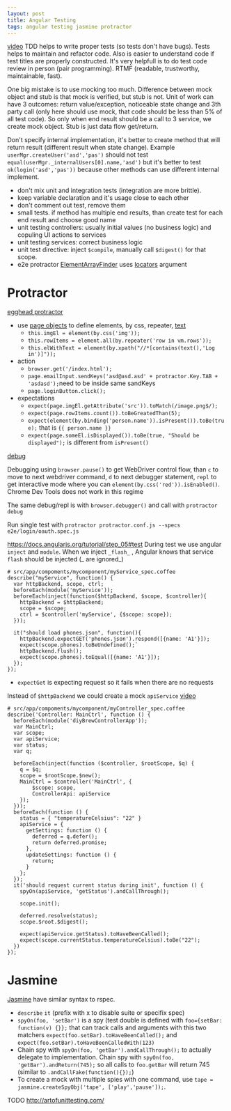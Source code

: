 ```yaml
---
layout: post
title: Angular Testing
tags: angular testing jasmine protractor
---
```


[video](https://www.youtube.com/watch?v=iP0Vl-vU3XM) TDD helps to write proper
tests (so tests don't have bugs). Tests helps to maintain and refactor code.
Also is easier to understand code if test titles are properly constructed. It's
very helpfull is to do test code review in person (pair programming). RTMF
(readable, trustworthy, maintainable, fast).

One big mistake is to use mocking too much. Difference between mock object and
stub is that mock is verified, but stub is not. Unit of work can have 3
outcomes: return value/exception, noticeable state change and 3th party call
(only here should use mock, that code should be less than 5% of all test code).
So only when end result should be a call to 3 service, we create mock object.
Stub is just data flow get/return.

Don't specify internal implementation, it's better to create method that will
return result (different result when state change). Example
`userMgr.createUser('asd','pas')` should not test
`equal(userMgr._internalUsers[0].name,'asd')` but it's better to test
`ok(login('asd','pas'))` because other methods can use different internal
implement.

* don't mix unit and integration tests (integration are more brittle).
* keep variable declaration and it's usage close to each other
* don't comment out test, remove them
* small tests. if method has multiple end results, than create test for each end
  result and choose good name
* unit testing controllers: usually initial values (no business logic) and
  copuling UI actions to services
* unit testing services: correct business logic
* unit test directive: inject `$compile`, manually call `$digest()` for that
  scope.
* e2e protractor
  [ElementArrayFinder](http://angular.github.io/protractor/#/api?view=ElementArrayFinder)
  uses [locators](http://www.protractortest.org/#/locators) argument

# Protractor

[egghead
protractor](https://egghead.io/lessons/angularjs-protractor-interactive)

* use [page
  objects](https://docs.google.com/presentation/d/1B6manhG0zEXkC-H-tPo2vwU06JhL8w9-XCF9oehXzAQ/edit#slide=id.gf9c971a8_00)
  to define elements, by css, repeater,
  [text](https://github.com/angular/protractor/issues/456)
  * `this.imgEl = element(by.css('img'));`
  * `this.rowItems = element.all(by.repeater('row in vm.rows'));`
  * `this.elWithText = element(by.xpath("//*[contains(text(),'Log in')]"));`
* action
  * `browser.get('/index.html');`
  * `page.emailInput.sendKeys('asd@asd.asd' + protractor.Key.TAB +
    'asdasd');`need to be inside same sandKeys
  * `page.loginButton.click();`
* expectations
  * `expect(page.imgEl.getAttribute('src')).toMatch(/image.png$/);`
  * `expect(page.rowItems.count()).toBeGreatedThan(5);`
  * `expect(element(by.binding('person.name')).isPresent()).toBe(true);` that is
    `{{ person.name }}`
  * `expect(page.someEl.isDisplayed()).toBe(true, "Should be displayed");` is
    different from `isPresent()`

[debug](https://github.com/angular/protractor/blob/master/docs/debugging.md)

Debugging using `browser.pause()` to get WebDriver control flow, than `c` to
move to next webdriver command, `d` to next debugger statement, `repl` to get
interactive mode where you can `element(by.css('red')).isEnabled()`.  Chrome Dev
Tools does not work in this regime

The same debug/repl is with `browser.debugger()` and call with `protractor
debug`

Run single test with `protractor protractor.conf.js --specs
e2e/login/oauth.spec.js`

https://docs.angularjs.org/tutorial/step_05#test During test we use angular
`inject` and `module`.  When we inject `_flash_` , Angular knows that service
`flash` should be injected (_ are ignored_)

~~~
# src/app/compoments/mycomponent/myService_spec.coffee
describe("myService", function() {
  var httpBackend, scope, ctrl;
  beforeEach(module('myService'));
  beforeEach(inject(function($httpBackend, $scope, $controller){
    httpBackend = $httpBackend;
    scope = $scope;
    ctrl = $controller('myService', {$scope: scope});
  }));

  it("should load phones.json", function(){
    httpBackend.expectGET('phones.json').respond([{name: 'A1'}]);
    expect(scope.phones).toBeUndefined();`
    httpBackend.flush();
    expect(scope.phones).toEqual([{name: 'A1'}]);
  });
});
~~~

* `expectGet` is expecting request so it fails when there are no requests

Instead of `$httpBackend` we could create a mock `apiService` [video](https://www.youtube.com/watch?v=UDB-jm8MWro)

~~~
# src/app/compoments/mycomponent/myController_spec.coffee
describe('Controller: MainCtrl', function () {
  beforeEach(module('diyBrewControllerApp'));
  var MainCtrl;
  var scope;
  var apiService;
  var status;
  var q;

  beforeEach(inject(function ($controller, $rootScope, $q) {
    q = $q;
    scope = $rootScope.$new();
    MainCtrl = $controller('MainCtrl', {
        $scope: scope,
        ControllerApi: apiService
    });
  }));
  beforeEach(function () {
    status = { "temperatureCelsius": "22" }
    apiService = {
      getSettings: function () {
        deferred = q.defer();
        return deferred.promise;
      },
      updateSettings: function () {
        return;
      }
    };
  });
  it('should request current status during init', function () {
    spyOn(apiService, 'getStatus').andCallThrough();

    scope.init();

    deferred.resolve(status);
    scope.$root.$digest();

    expect(apiService.getStatus).toHaveBeenCalled();
    expect(scope.currentStatus.temperatureCelsius).toBe("22");
  })
});
~~~

# Jasmine

[Jasmine](http://jasmine.github.io/1.3/introduction.html) have similar syntax to rspec.

* `describe` `it` (prefix with x to disable suite or specifix spec)
* `spyOn(foo, 'setBar')` is a spy (test double is defined with `foo={setBar: function(v) {}};` that can track calls and arguments with this two matchers `expect(foo.setBar).toHaveBeenCalled();` and `expect(foo.setBar).toHaveBeenCalledWith(123)`
* Chain spy with `spyOn(foo, 'getBar').andCallThrough();` to actually delegate to implementation. Chain spy with `spyOn(foo, 'getBar').andReturn(745);` so all calls to `foo.getBar` will return 745 (similar to `.andCallFake(function(){});`)
* To create a mock with multiple spies with one command, use `tape = jasmine.createSpyObj('tape', ['play','pause']);`.




TODO
http://artofunittesting.com/

